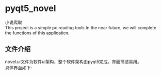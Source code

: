 # pyqt5_novel
小说爬取<br>
This project is a simple pc reading tools.In the near future, we will complete the functions of this application.
## 文件介绍
novel.ui文件为软件ui架构，整个软件架构由pyqt5完成，界面简洁易用。<br>
具体界面如下:
[](src/ui.png)
